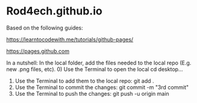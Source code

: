 # Rod4ech.github.io
Based on the following guides:

https://learntocodewith.me/tutorials/github-pages/


https://pages.github.com

In a nutshell:
In the local folder, add the files needed to the local repo (E.g. new .png files, etc).
0) Use the Terminal to open the local cd desktop... 
1) Use the Terminal to add them to the local repo: git add .
2) Use the Terminal to commit the changes: git commit -m "3rd commit"
3) Use the Terminal to push the changes: git push -u origin main
